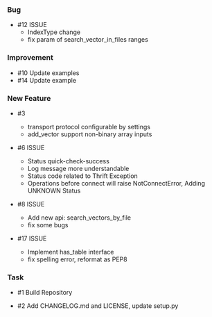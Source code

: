 ### Bug
- \#12 ISSUE
    - IndexType change
    - fix param of search_vector_in_files ranges
### Improvement

- \#10 Update examples
- \#14 Update example

### New Feature

- \#3
    - transport protocol configurable by settings
    - add_vector support non-binary array inputs

- \#6 ISSUE   
    - Status quick-check-success
    - Log message more understandable
    - Status code related to Thrift Exception 
    - Operations before connect will raise NotConnectError, Adding UNKNOWN Status 
     
- \#8 ISSUE
    - Add new api: search_vectors_by_file
    - fix some bugs
    
- \#17 ISSUE
    - Implement has_table interface
    - fix spelling error, reformat as PEP8
### Task

- \#1 Build Repository

- \#2 Add CHANGELOG.md and LICENSE, update setup.py
